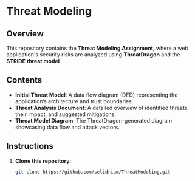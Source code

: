 # Threat Modeling

## Overview
This repository contains the **Threat Modeling Assignment**, where a web application's security risks are analyzed using **ThreatDragon** and the **STRIDE threat model**.

## Contents
- **Initial Threat Model**: A data flow diagram (DFD) representing the application’s architecture and trust boundaries.
- **Threat Analysis Document**: A detailed overview of identified threats, their impact, and suggested mitigations.
- **Threat Model Diagram**: The ThreatDragon-generated diagram showcasing data flow and attack vectors.

## Instructions
1. **Clone this repository**:
   ```bash
   git clone https://github.com/selidrium/ThreatModeling.git

